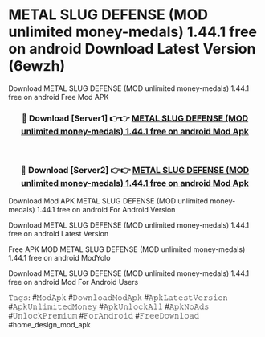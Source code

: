 # METAL SLUG DEFENSE (MOD unlimited money-medals) 1.44.1 free on android Download Latest Version (6ewzh)
Download METAL SLUG DEFENSE (MOD unlimited money-medals) 1.44.1 free on android Free Mod APK

<div align="center">
<h3>🔴 Download [Server1] 👉👉 <a href="https://apkcomod.com?title=METAL_SLUG_DEFENSE_(MOD_unlimited_money-medals)_1.44.1_free_on_android">METAL SLUG DEFENSE (MOD unlimited money-medals) 1.44.1 free on android Mod Apk</a></h3><br>

<h3>🔴 Download [Server2] 👉👉 <a href="https://apkcomod.com?title=METAL_SLUG_DEFENSE_(MOD_unlimited_money-medals)_1.44.1_free_on_android">METAL SLUG DEFENSE (MOD unlimited money-medals) 1.44.1 free on android Mod Apk</a></h3>
</div>


Download Mod APK METAL SLUG DEFENSE (MOD unlimited money-medals) 1.44.1 free on android For Android Version

Download METAL SLUG DEFENSE (MOD unlimited money-medals) 1.44.1 free on android Latest Version

Free APK MOD METAL SLUG DEFENSE (MOD unlimited money-medals) 1.44.1 free on android ModYolo

Download METAL SLUG DEFENSE (MOD unlimited money-medals) 1.44.1 free on android Mod For Android Users

𝚃𝚊𝚐𝚜: #𝙼𝚘𝚍𝙰𝚙𝚔 #𝙳𝚘𝚠𝚗𝚕𝚘𝚊𝚍𝙼𝚘𝚍𝙰𝚙𝚔 #𝙰𝚙𝚔𝙻𝚊𝚝𝚎𝚜𝚝𝚅𝚎𝚛𝚜𝚒𝚘𝚗 #𝙰𝚙𝚔𝚄𝚗𝚕𝚒𝚖𝚒𝚝𝚎𝚍𝙼𝚘𝚗𝚎𝚢 #𝙰𝚙𝚔𝚄𝚗𝚕𝚘𝚌𝚔𝙰𝚕𝚕 #𝙰𝚙𝚔𝙽𝚘𝙰𝚍𝚜 #𝚄𝚗𝚕𝚘𝚌𝚔𝙿𝚛𝚎𝚖𝚒𝚞𝚖 #𝙵𝚘𝚛𝙰𝚗𝚍𝚛𝚘𝚒𝚍 #𝙵𝚛𝚎𝚎𝙳𝚘𝚠𝚗𝚕𝚘𝚊𝚍 #home_design_mod_apk